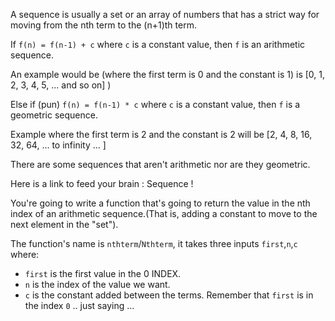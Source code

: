 A sequence is usually a set or an array of numbers that has a strict way for moving from the nth term to the (n+1)th term.

If `f(n) = f(n-1) + c` where `c` is a constant value, then `f` is an arithmetic sequence.

An example would be (where the first term is 0 and the constant is 1) is [0, 1, 2, 3, 4, 5, ... and so on] )

Else if (pun) `f(n) = f(n-1) * c` where `c` is a constant value, then `f` is a geometric sequence.

Example where the first term is 2 and the constant is 2 will be [2, 4, 8, 16, 32, 64, ... to infinity ... ]

There are some sequences that aren't arithmetic nor are they geometric.

Here is a link to feed your brain : Sequence !

You're going to write a function that's going to return the value in the nth index of an arithmetic sequence.(That is, adding a constant to move to the next element in the "set").

The function's name is `nthterm`/`Nthterm`, it takes three inputs `first`,`n`,`c` where:

- `first` is the first value in the 0 INDEX.
- `n` is the index of the value we want.
- `c` is the constant added between the terms.
Remember that `first` is in the index `0` .. just saying ...
